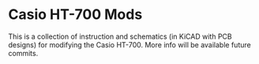 # Casio HT-700 Mods

This is a collection of instruction and schematics (in KiCAD with PCB designs) for modifying the 
Casio HT-700. More info will be available future commits.